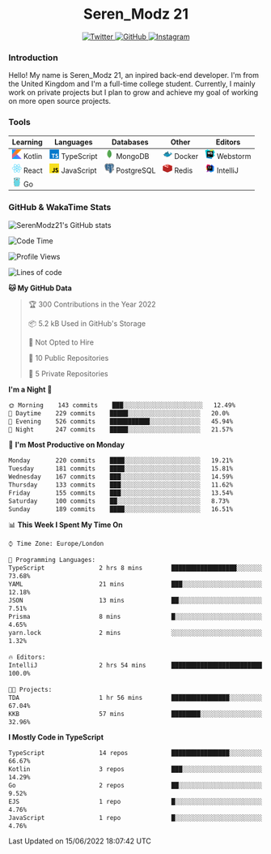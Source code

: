 <div align="center">
  <h1>Seren_Modz 21</h1>
  <a href="https://twitter.com/SerenModz21">
    <img alt="Twitter" src="https://img.shields.io/badge/twitter%20-%231DA1F2.svg?&style=for-the-badge&logo=Twitter&logoColor=white">
  </a>
  <a href="https://github.com/SerenModz21">
    <img alt="GitHub" src="https://img.shields.io/badge/github%20-%23121011.svg?&style=for-the-badge&logo=github&logoColor=white">
  </a>
  <a href="https://www.instagram.com/serenmodz21">
    <img alt="Instagram" src="https://img.shields.io/badge/instagram%20-%23E4405F.svg?&style=for-the-badge&logo=Instagram&logoColor=white">
  </a>
</div>

### Introduction

Hello! My name is Seren_Modz 21, an inpired back-end developer. I'm from the United Kingdom and I'm a full-time college student. Currently, I mainly work on private projects but I plan to grow and achieve my goal of working on more open source projects. 

### Tools

 **Learning**                                        | **Languages**                                               | **Databases**                                               | **Other**                                           | **Editors**                                                  
-----------------------------------------------------|-------------------------------------------------------------|-------------------------------------------------------------|-----------------------------------------------------|--------------------------------------------------------------
 <img width="19px" src="./assets/kotlin.svg"> Kotlin | <img width="19px" src="./assets/typescript.svg"> TypeScript | <img width="19px" src="./assets/mongodb.svg"> MongoDB       | <img width="19px" src="./assets/docker.svg"> Docker | <img width="19px" src="./assets/webstorm.svg"> Webstorm      
 <img width="19px" src="./assets/react.svg"> React   | <img width="19px" src="./assets/javascript.svg"> JavaScript | <img width="19px" src="./assets/postgresql.svg"> PostgreSQL | <img width="19px" src="./assets/redis.svg"> Redis   | <img width="19px" src="./assets/intellij-idea.svg"> IntelliJ
 <img width="19px" src="./assets/go.svg"> Go         |                                                             |                                                             |                                                     |                                                                                                               

### GitHub & WakaTime Stats

![SerenModz21's GitHub stats](https://github-readme-stats.vercel.app/api?username=SerenModz21&show_icons=true&theme=dark)

<!--START_SECTION:waka-->
![Code Time](http://img.shields.io/badge/Code%20Time-1%2C374%20hrs%2016%20mins-blue)

![Profile Views](http://img.shields.io/badge/Profile%20Views-5-blue)

![Lines of code](https://img.shields.io/badge/From%20Hello%20World%20I%27ve%20Written-13%20Thousand%20lines%20of%20code-blue)

**🐱 My GitHub Data** 

> 🏆 300 Contributions in the Year 2022
 > 
> 📦 5.2 kB Used in GitHub's Storage 
 > 
> 🚫 Not Opted to Hire
 > 
> 📜 10 Public Repositories 
 > 
> 🔑 5 Private Repositories  
 > 
**I'm a Night 🦉** 

```text
🌞 Morning    143 commits    ███░░░░░░░░░░░░░░░░░░░░░░   12.49% 
🌆 Daytime    229 commits    █████░░░░░░░░░░░░░░░░░░░░   20.0% 
🌃 Evening    526 commits    ███████████░░░░░░░░░░░░░░   45.94% 
🌙 Night      247 commits    █████░░░░░░░░░░░░░░░░░░░░   21.57%

```
📅 **I'm Most Productive on Monday** 

```text
Monday       220 commits    ████░░░░░░░░░░░░░░░░░░░░░   19.21% 
Tuesday      181 commits    ████░░░░░░░░░░░░░░░░░░░░░   15.81% 
Wednesday    167 commits    ███░░░░░░░░░░░░░░░░░░░░░░   14.59% 
Thursday     133 commits    ███░░░░░░░░░░░░░░░░░░░░░░   11.62% 
Friday       155 commits    ███░░░░░░░░░░░░░░░░░░░░░░   13.54% 
Saturday     100 commits    ██░░░░░░░░░░░░░░░░░░░░░░░   8.73% 
Sunday       189 commits    ████░░░░░░░░░░░░░░░░░░░░░   16.51%

```


📊 **This Week I Spent My Time On** 

```text
⌚︎ Time Zone: Europe/London

💬 Programming Languages: 
TypeScript               2 hrs 8 mins        ██████████████████░░░░░░░   73.68% 
YAML                     21 mins             ███░░░░░░░░░░░░░░░░░░░░░░   12.18% 
JSON                     13 mins             ██░░░░░░░░░░░░░░░░░░░░░░░   7.51% 
Prisma                   8 mins              █░░░░░░░░░░░░░░░░░░░░░░░░   4.65% 
yarn.lock                2 mins              ░░░░░░░░░░░░░░░░░░░░░░░░░   1.32%

🔥 Editors: 
IntelliJ                 2 hrs 54 mins       █████████████████████████   100.0%

🐱‍💻 Projects: 
TDA                      1 hr 56 mins        ████████████████░░░░░░░░░   67.04% 
KKB                      57 mins             ████████░░░░░░░░░░░░░░░░░   32.96%

```

**I Mostly Code in TypeScript** 

```text
TypeScript               14 repos            ████████████████░░░░░░░░░   66.67% 
Kotlin                   3 repos             ███░░░░░░░░░░░░░░░░░░░░░░   14.29% 
Go                       2 repos             ██░░░░░░░░░░░░░░░░░░░░░░░   9.52% 
EJS                      1 repo              █░░░░░░░░░░░░░░░░░░░░░░░░   4.76% 
JavaScript               1 repo              █░░░░░░░░░░░░░░░░░░░░░░░░   4.76%

```



 Last Updated on 15/06/2022 18:07:42 UTC
<!--END_SECTION:waka-->
